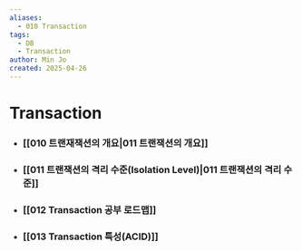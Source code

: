 ```yaml
---
aliases:
  - 010 Transaction
tags:
  - DB
  - Transaction
author: Min Jo
created: 2025-04-26
---
```


# Transaction 
- ### [[010 트랜재잭션의 개요|011 트랜잭션의 개요]]
- ### [[011 트랜잭션의 격리 수준(Isolation Level)|011 트랜잭션의 격리 수준]]
- ### [[012 Transaction 공부 로드맵]]
- ### [[013 Transaction 특성(ACID)]]

